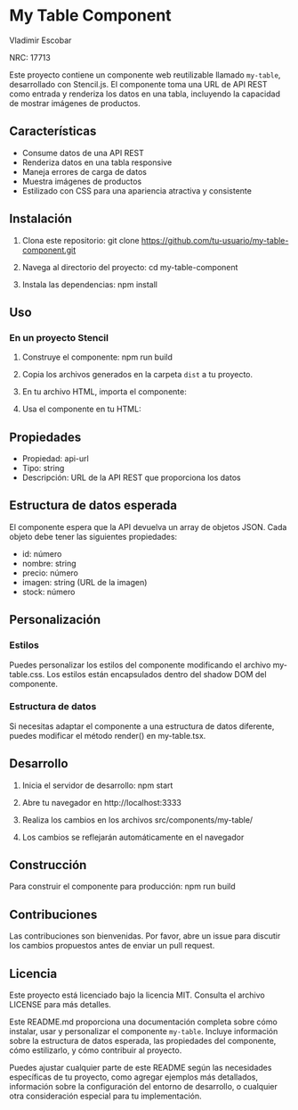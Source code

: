 # My Table Component

Vladimir Escobar

NRC: 17713

Este proyecto contiene un componente web reutilizable llamado `my-table`, desarrollado con Stencil.js. El componente toma una URL de API REST como entrada y renderiza los datos en una tabla, incluyendo la capacidad de mostrar imágenes de productos.

## Características

- Consume datos de una API REST
- Renderiza datos en una tabla responsive
- Maneja errores de carga de datos
- Muestra imágenes de productos
- Estilizado con CSS para una apariencia atractiva y consistente

## Instalación

1. Clona este repositorio:
    git clone https://github.com/tu-usuario/my-table-component.git

2. Navega al directorio del proyecto:
    cd my-table-component

3. Instala las dependencias:
    npm install

## Uso

### En un proyecto Stencil

1. Construye el componente:
    npm run build

2. Copia los archivos generados en la carpeta `dist` a tu proyecto.

3. En tu archivo HTML, importa el componente:

<script type="module" src="/path/to/my-table.esm.js"></script>

4. Usa el componente en tu HTML:

<my-table api-url="https://tu-api.com/productos"></my-table>

## Propiedades

- Propiedad: api-url
- Tipo: string
- Descripción: URL de la API REST que proporciona los datos

## Estructura de datos esperada
El componente espera que la API devuelva un array de objetos JSON. Cada objeto debe tener las siguientes propiedades:

- id: número
- nombre: string
- precio: número
- imagen: string (URL de la imagen)
- stock: número

## Personalización

### Estilos
Puedes personalizar los estilos del componente modificando el archivo my-table.css. Los estilos están encapsulados dentro del shadow DOM del componente.

### Estructura de datos
Si necesitas adaptar el componente a una estructura de datos diferente, puedes modificar el método render() en my-table.tsx.

## Desarrollo

1. Inicia el servidor de desarrollo:
    npm start

2. Abre tu navegador en http://localhost:3333

3. Realiza los cambios en los archivos src/components/my-table/

4. Los cambios se reflejarán automáticamente en el navegador

## Construcción
Para construir el componente para producción: 
    npm run build

## Contribuciones
Las contribuciones son bienvenidas. Por favor, abre un issue para discutir los cambios propuestos antes de enviar un pull request.

## Licencia
Este proyecto está licenciado bajo la licencia MIT. Consulta el archivo LICENSE para más detalles.

Este README.md proporciona una documentación completa sobre cómo instalar, usar y personalizar el componente `my-table`. Incluye información sobre la estructura de datos esperada, las propiedades del componente, cómo estilizarlo, y cómo contribuir al proyecto.

Puedes ajustar cualquier parte de este README según las necesidades específicas de tu proyecto, como agregar ejemplos más detallados, información sobre la configuración del entorno de desarrollo, o cualquier otra consideración especial para tu implementación.
